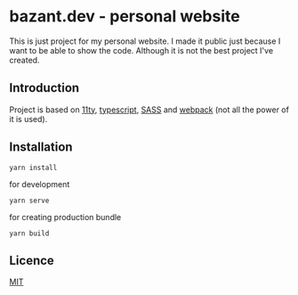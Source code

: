 # bazant.dev - personal website
This is just project for my personal website. I made it public just because
I want to be able to show the code. Although it is not the best project 
I've created.

## Introduction
Project is based on 
[11ty](https://11ty.dev), 
[typescript](https://www.typescriptlang.org/), 
[SASS](https://sass-lang.com/) and
[webpack](https://webpack.js.org/) (not all the power of it is used).

## Installation
```
yarn install
```

for development
```
yarn serve
```

for creating production bundle
```
yarn build
```

## Licence 
[MIT](./LICENSE)